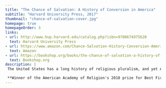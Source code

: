 ```yaml
---
title: "The Chance of Salvation: A History of Conversion in America"
subtitle: "Harvard University Press, 2017"
thumbnail: "chance-of-salvation-cover.jpg"
homepage: true
homepageOrder: 3
links:
- url: http://www.hup.harvard.edu/catalog.php?isbn=9780674975620
  text: Harvard University Press
- url: https://www.amazon.com/Chance-Salvation-History-Conversion-America/dp/0674975626/ref=as_li_ss_tl?s=books&ie=UTF8&qid=1490978609&sr=1-1&linkCode=ll1&tag=backwardglance-20&linkId=7f7a7942a1a57644b1148d412c367aec
  text: Amazon
- url: https://bookshop.org/books/the-chance-of-salvation-a-history-of-conversion-in-america/9780674975620
  text: Bookshop.org
description: |
 The United States has a long history of religious pluralism, and yet Americans have often thought that people’s faith determines their eternal destinies. The result is that Americans switch religions more often than any other nation. _The Chance of Salvation_ traces the history of the distinctively American idea that religion is a matter of individual choice.

 **Winner of the American Academy of Religion's 2018 prize for Best First Book in the History of Religions**: "Mullen takes a common trope about American religions—that they are about conversion and choice—and deploys it in astonishingly illuminating ways across the breadth of religious traditions. … Mullen clearly and convincingly demonstrates how pressures to convert changed the foundations of American religions. … This book is innovative, accessible, highly teachable, wise and mature."
---
```

